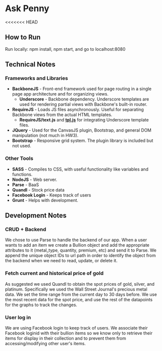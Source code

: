 # Ask Penny

<<<<<<< HEAD
## How to Run

Run locally: npm install, npm start, and go to localhost:8080

## Technical Notes
### Frameworks and Libraries
- **BackboneJS** - Front-end framework used for page routing in a single page app architecture and for organizing views. 
    - **Underscore** - Backbone dependency. Underscore templates are used for rendering partial views with Backbone's built-in router.
- **RequireJS** - Loads JS files asynchronously. Useful for separating Backbone views from the actual HTML templates. 
    - **RequireJS/text.js** and **[tpl.js](https://github.com/ZeeAgency/requirejs-tpl)** for integrating Underscore template files. 
- **JQuery** - Used for the CanvasJS plugin, Bootstrap, and general DOM manipulation (not much in HW3). 
- **Bootstrap** - Responsive grid system. The plugin library is included but not used. 

### Other Tools
- **SASS** - Compiles to CSS, with useful functionality like variables and functions.
- **NodeJS** - Web server. 
- **Parse** - BaaS
- **Quandl** - Stock price data
- **Facebook Login** - Keeps track of users
- **Grunt** - Helps with development.

## Development Notes

### CRUD + Backend
We chose to use Parse to handle the backend of our app. When a user wants to add an item we create a Bullion object and add the appropriate attributes to it (metal_type, quantity, premium, etc) and send it to Parse. We append the unique object IDs to url path in order to identify the object from the backend when we need to read, update, or delete it. 

### Fetch current and historical price of gold
As suggested we used Quandl to obtain the spot prices of gold, silver, and platinum. Specifically we used the Wall Street Journal's precious metal data. We set the time range from the current day to 30 days before. We use the most recent data for the spot price, and use the rest of the datapoints for the graphs to track the changes. 

### User log in
We are using Facebook login to keep track of users. We associate their Facebook loginid with their bullion items so we know only to retrieve their items for display in their collection and to prevent them from accessing/modifying other user's items. 
